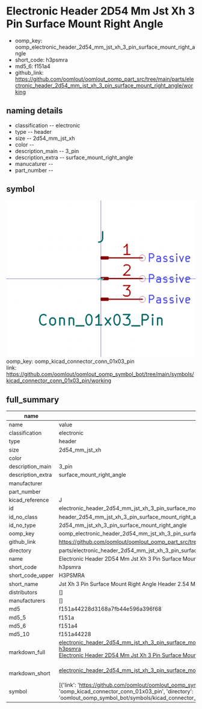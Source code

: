 # Electronic Header 2D54 Mm Jst Xh 3 Pin Surface Mount Right Angle

  
* oomp_key: oomp_electronic_header_2d54_mm_jst_xh_3_pin_surface_mount_right_angle 
* short_code: h3psmra
* md5_6: f151a4  
* github_link: https://github.com/oomlout/oomlout_oomp_part_src/tree/main/parts/electronic_header_2d54_mm_jst_xh_3_pin_surface_mount_right_angle/working  
## naming details
* classification -- electronic
* type -- header
* size -- 2d54_mm_jst_xh
* color -- 
* description_main -- 3_pin
* description_extra -- surface_mount_right_angle
* manucaturer -- 
* part_number -- 



## symbol

![](symbol/0/working/working_600.png)  
oomp_key: oomp_kicad_connector_conn_01x03_pin  
link: https://github.com/oomlout/oomlout_oomp_symbol_bot/tree/main/symbols/kicad_connector_conn_01x03_pin/working  


## full_summary
| name | value | 
| --- | --- | 
| name | value | 
| classification | electronic | 
| type | header | 
| size | 2d54_mm_jst_xh | 
| color |  | 
| description_main | 3_pin | 
| description_extra | surface_mount_right_angle | 
| manufacturer |  | 
| part_number |  | 
| kicad_reference | J | 
| id | electronic_header_2d54_mm_jst_xh_3_pin_surface_mount_right_angle | 
| id_no_class | header_2d54_mm_jst_xh_3_pin_surface_mount_right_angle | 
| id_no_type | 2d54_mm_jst_xh_3_pin_surface_mount_right_angle | 
| oomp_key | oomp_electronic_header_2d54_mm_jst_xh_3_pin_surface_mount_right_angle | 
| github_link | https://github.com/oomlout/oomlout_oomp_part_src/tree/main/parts/electronic_header_2d54_mm_jst_xh_3_pin_surface_mount_right_angle/working | 
| directory | parts/electronic_header_2d54_mm_jst_xh_3_pin_surface_mount_right_angle | 
| name | Electronic Header 2D54 Mm Jst Xh 3 Pin Surface Mount Right Angle | 
| short_code | h3psmra | 
| short_code_upper | H3PSMRA | 
| short_name | Jst Xh 3 Pin Surface Mount Right Angle Header 2.54 Mm Pitch | 
| distributors | [] | 
| manufacturers | [] | 
| md5 | f151a44228d3168a7fb44e596a396f68 | 
| md5_5 | f151a | 
| md5_6 | f151a4 | 
| md5_10 | f151a44228 | 
| markdown_full | [electronic_header_2d54_mm_jst_xh_3_pin_surface_mount_right_angle](https://github.com/oomlout/oomlout_oomp_part_src/tree/main/parts/electronic_header_2d54_mm_jst_xh_3_pin_surface_mount_right_angle/working)<br>[h3psmra](https://github.com/oomlout/oomlout_oomp_part_src/tree/main/parts/electronic_header_2d54_mm_jst_xh_3_pin_surface_mount_right_angle/working)<br>[Electronic Header 2D54 Mm Jst Xh 3 Pin Surface Mount Right Angle](https://github.com/oomlout/oomlout_oomp_part_src/tree/main/parts/electronic_header_2d54_mm_jst_xh_3_pin_surface_mount_right_angle/working)<br><br> | 
| markdown_short | [electronic_header_2d54_mm_jst_xh_3_pin_surface_mount_right_angle](https://github.com/oomlout/oomlout_oomp_part_src/tree/main/parts/electronic_header_2d54_mm_jst_xh_3_pin_surface_mount_right_angle/working)<br><br> | 
| symbol | [{'link': 'https://github.com/oomlout/oomlout_oomp_symbol_bot/tree/main/symbols/kicad_connector_conn_01x03_pin', 'oomp_key': 'oomp_kicad_connector_conn_01x03_pin', 'directory': 'oomlout_oomp_symbol_bot/symbols/kicad_connector_conn_01x03_pin//working/working.kicad_sym'}] | 
